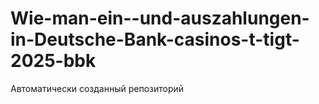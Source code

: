 # Wie-man-ein--und-auszahlungen-in-Deutsche-Bank-casinos-t-tigt-2025-bbk
Автоматически созданный репозиторий
